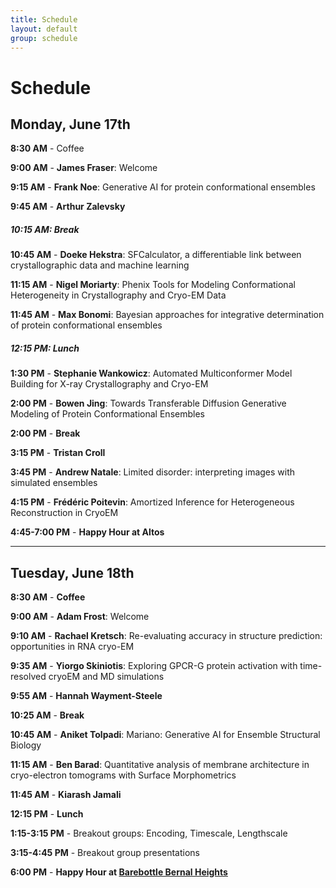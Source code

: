 ```yaml
---
title: Schedule  
layout: default  
group: schedule  
---
```


# Schedule

## Monday, June 17th

**8:30 AM** - Coffee

**9:00 AM** - **James Fraser**: Welcome

**9:15 AM** - **Frank Noe**: Generative AI for protein conformational ensembles


**9:45 AM** - **Arthur Zalevsky** 

##### 10:15 AM: Break

**10:45 AM** - **Doeke Hekstra**: SFCalculator, a differentiable link between crystallographic data and machine learning 

**11:15 AM** - **Nigel Moriarty**: Phenix Tools for Modeling Conformational Heterogeneity in Crystallography and Cryo-EM Data

**11:45 AM** - **Max Bonomi**: Bayesian approaches for integrative determination of protein conformational ensembles

##### 12:15 PM: Lunch

**1:30 PM** - **Stephanie Wankowicz**: Automated Multiconformer Model Building for X-ray Crystallography and Cryo-EM

**2:00 PM** - **Bowen Jing**: Towards Transferable Diffusion Generative Modeling of Protein Conformational Ensembles

**2:00 PM** - **Break**

**3:15 PM** - **Tristan Croll**

**3:45 PM** - **Andrew Natale**: Limited disorder: interpreting images with simulated ensembles

**4:15 PM** - **Frédéric Poitevin**: Amortized Inference for Heterogeneous Reconstruction in CryoEM

**4:45-7:00 PM** - **Happy Hour at Altos**

---

## Tuesday, June 18th

**8:30 AM** - **Coffee**

**9:00 AM** - **Adam Frost**: Welcome

**9:10 AM** - **Rachael Kretsch**: Re-evaluating accuracy in structure prediction: opportunities in RNA cryo-EM 

**9:35 AM** - **Yiorgo Skiniotis**: Exploring GPCR-G protein activation with time-resolved cryoEM and MD simulations

**9:55 AM** - **Hannah Wayment-Steele**

**10:25 AM** - **Break**

**10:45 AM** - **Aniket Tolpadi**: Mariano: Generative AI for Ensemble Structural Biology

**11:15 AM** - **Ben Barad**: Quantitative analysis of membrane architecture in cryo-electron tomograms with Surface Morphometrics

**11:45 AM** - **Kiarash Jamali**

**12:15 PM** - **Lunch**

**1:15-3:15 PM** - Breakout groups: Encoding, Timescale, Lengthscale

**3:15-4:45 PM** - Breakout group presentations

**6:00 PM** - **Happy Hour at [Barebottle Bernal Heights](https://www.barebottle.com/bernal-heights-brewery-taproom)**

